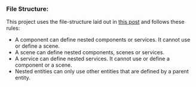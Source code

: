 

### File Structure:
This project uses the file-structure laid out in [this post](https://medium.com/@alexmngn/how-to-better-organize-your-react-applications-2fd3ea1920f1#.bmoijc3qs) and follows these rules:
  - A component can define nested components or services. It cannot use or define a scene.
  - A scene can define nested components, scenes or services.
  - A service can define nested services. It cannot use or define a component or a scene.
  - Nested entities can only use other entities that are defined by a parent entity.
